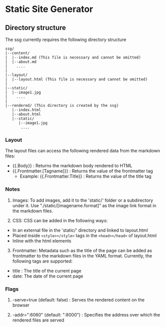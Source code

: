 # Static Site Generator

## Directory structure

The ssg currently requires the following directory structure

```text
ssg/
|--content/  
|  |--index.md (This file is necessary and cannot be omitted)  
|  |--about.md  
|    ....  
|
|--layout/  
|  |--layout.html (This file is necessary and cannot be omitted)
|
|--static/
|  |--image1.jpg
|    ....
|
|--rendered/ (This directory is created by the ssg)
   |--index.html  
   |--about.html  
   |--static/
      |--image1.jpg
       ....
```

### Layout

The layout files can access the following rendered data from the markdown files:

- {{.Body}} : Returns the markdown body rendered to HTML
- {{.Frontmatter.[Tagname]}} : Returns the value of the frontmatter tag
   - Example: {{.Frontmatter.Title}} : Returns the value of the title tag

### Notes

1. Images: To add images, add it to the 'static/' folder or a subdirectory under it. Use "./static/[imagename.format]" as the image link format in the markdown files.

2. CSS: CSS can be added in the following ways:

- In an external file in the 'static/' directory and linked to layout.html
- Placed inside `<style></style>` tags in the `<head></head>` of layout.html
- Inline with the html elements

3. Frontmatter: Metadata such as the title of the page can be added as frontmatter to the markdown files in the YAML format. Currently, the following tags are supported:

- title : The title of the current page
- date: The date of the current page

### Flags

1. -serve=true (default: false) : Serves the rendered content on the browser

2. -addr=":6060" (default: ":8000") : Specifies the address over which the rendered files are served
